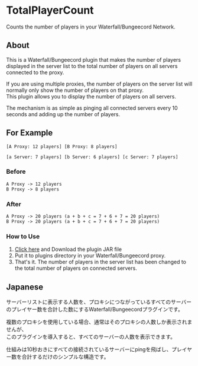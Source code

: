 # TotalPlayerCount

Counts the number of players in your Waterfall/Bungeecord Network.

## About

This is a Waterfall/Bungeecord plugin that makes the number of players displayed in the server list to the total number of players on all servers connected to the proxy.

If you are using multiple proxies, the number of players on the server list will normally only show the number of players on that proxy.  
This plugin allows you to display the number of players on all servers.

The mechanism is as simple as pinging all connected servers every 10 seconds and adding up the number of players.

## For Example
```
[A Proxy: 12 players] [B Proxy: 8 players]

[a Server: 7 players] [b Server: 6 players] [c Server: 7 players]
```

### Before
```
A Proxy -> 12 players  
B Proxy -> 8 players  
```

### After
```
A Proxy -> 20 players (a + b + c = 7 + 6 + 7 = 20 players)
B Proxy -> 20 players (a + b + c = 7 + 6 + 7 = 20 players)
```

### How to Use
1. [Click here](https://github.com/KamePowerWorld/TotalPlayerCount/releases) and Download the plugin JAR file
2. Put it to plugins directory in your Waterfall/Bungeecord proxy.
3. That's it. The number of players in the server list has been changed to the total number of players on connected servers.

## Japanese

サーバーリストに表示する人数を、プロキシにつながっているすべてのサーバーのプレイヤー数を合計した数にするWaterfall/Bungeecordプラグインです。

複数のプロキシを使用している場合、通常はそのプロキシの人数しか表示されませんが、  
このプラグインを導入すると、すべてのサーバーの人数を表示できます。

仕組みは10秒おきにすべての接続されているサーバーにpingを飛ばし、プレイヤー数を合計するだけのシンプルな構造です。
